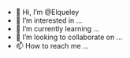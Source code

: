 - 👋 Hi, I’m @Elqueley
- 👀 I’m interested in ...
- 🌱 I’m currently learning ...
- 💞️ I’m looking to collaborate on ...
- 📫 How to reach me ...

<!---
Elqueley/Elqueley is a ✨ special ✨ repository because its `README.md` (this file) appears on your GitHub profile.
You can click the Preview link to take a look at your changes.
--->
